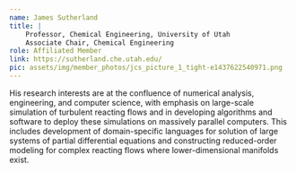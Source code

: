 ```yaml
---
name: James Sutherland
title: |
    Professor, Chemical Engineering, University of Utah
    Associate Chair, Chemical Engineering
role: Affiliated Member
link: https://sutherland.che.utah.edu/
pic: assets/img/member_photos/jcs_picture_1_tight-e1437622540971.png
---
```


His research interests are at the confluence of numerical analysis, engineering, and computer science, with emphasis on large-scale simulation of turbulent reacting flows and in developing algorithms and software to deploy these simulations on massively parallel computers. This includes development of domain-specific languages for solution of large systems of partial differential equations and constructing reduced-order modeling for complex reacting flows where lower-dimensional manifolds exist.
